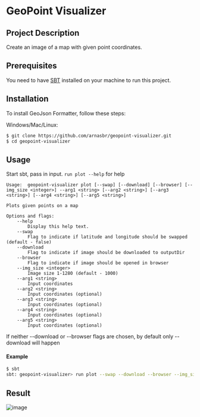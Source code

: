 # GeoPoint Visualizer

## Project Description

Create an image of a map with given point coordinates.

## Prerequisites
You need to have [SBT](https://www.scala-sbt.org/download.html) installed on your machine to run this project.

## Installation

To install GeoJson Formatter, follow these steps:

Windows/Mac/Linux:

```bash
$ git clone https://github.com/arnasbr/geopoint-visualizer.git
$ cd geopoint-visualizer
```

## Usage
Start sbt, pass in input. `run plot --help` for help

```
Usage:  geopoint-visualizer plot [--swap] [--download] [--browser] [--img_size <integer>] --arg1 <string> [--arg2 <string>] [--arg3 <string>] [--arg4 <string>] [--arg5 <string>]

Plots given points on a map

Options and flags:
    --help
        Display this help text.
    --swap
        Flag to indicate if latitude and longitude should be swapped (default - false)
    --download
        Flag to indicate if image should be downloaded to outputDir
    --browser
        Flag to indicate if image should be opened in browser
    --img_size <integer>
        Image size 1-1280 (default - 1000)
    --arg1 <string>
        Input coordinates
    --arg2 <string>
        Input coordinates (optional)
    --arg3 <string>
        Input coordinates (optional)
    --arg4 <string>
        Input coordinates (optional)
    --arg5 <string>
        Input coordinates (optional)
```

If neither --download or --browser flags are chosen, by default only --download will happen

#### Example
```bash
$ sbt
sbt: geopoint-visualizer> run plot --swap --download --browser --img_size 1000 --arg1 "[[51.499619505045594, -0.12919985466434053], [51.50100111778079, -0.1260742794737267]]" --arg2 "[[51.49773913640009, -0.12759766906242925], [51.4976573794818, -0.12713802565204485]]" --arg3 "[[51.50098549574263, -0.12404558008490205]]"
```

## Result

![image](https://github.com/arnasbr/geopoint-visualizer/assets/140691866/dd311615-b5e2-4135-b26b-3f69e4e73a20)



